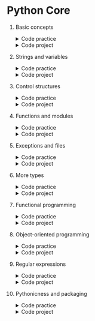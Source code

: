 # Python Core

1. Basic concepts
	<details>
		<summary>Code practice</summary>

	- [Brain freeze](https://github.com/HenestrosaConH/sololearn/tree/main/Courses/Python%20Core/01.%20Basic%20concepts/Code%20practice/Brain%20freeze)	 
	- [How many miles](https://github.com/HenestrosaConH/sololearn/tree/main/Courses/Python%20Core/01.%20Basic%20concepts/Code%20practice/How%20many%20miles)	 
	- [Your first program](https://github.com/HenestrosaConH/sololearn/tree/main/Courses/Python%20Core/01.%20Basic%20concepts/Code%20practice/Your%20first%20program)	 
	</details>

	<details>
		<summary>Code project</summary>

	- [Exponentiation](https://github.com/HenestrosaConH/sololearn/tree/main/Courses/Python%20Core/01.%20Basic%20concepts/Code%20project)
	</details>
2. Strings and variables
	<details>
		<summary>Code practice</summary>

	- [Fun with exponents](https://github.com/HenestrosaConH/sololearn/tree/main/Courses/Python%20Core/02.%20Strings%20and%20variables/Code%20practice/Fun%20with%20exponents)	 
	- [I code](https://github.com/HenestrosaConH/sololearn/tree/main/Courses/Python%20Core/02.%20Strings%20and%20variables/Code%20practice/I%20code)	 
	- [More lines, more better](https://github.com/HenestrosaConH/sololearn/tree/main/Courses/Python%20Core/02.%20Strings%20and%20variables/Code%20practice/More%20lines%2C%20more%20better)	 
	- [Multiple variables](https://github.com/HenestrosaConH/sololearn/tree/main/Courses/Python%20Core/02.%20Strings%20and%20variables/Code%20practice/Multiple%20variables)	 
	- [String operations](https://github.com/HenestrosaConH/sololearn/tree/main/Courses/Python%20Core/02.%20Strings%20and%20variables/Code%20practice/String%20operations)	 
	</details>

	<details>
		<summary>Code project</summary>

	- [Simple calculator](https://github.com/HenestrosaConH/sololearn/tree/main/Courses/Python%20Core/02.%20Strings%20and%20variables/Code%20project)
	</details>
3. Control structures
	<details>
		<summary>Code practice</summary>

	- [At the boiling point](https://github.com/HenestrosaConH/sololearn/tree/main/Courses/Python%20Core/03.%20Control%20structures/Code%20practice/At%20the%20boiling%20point)	 
	- [Bingo](https://github.com/HenestrosaConH/sololearn/tree/main/Courses/Python%20Core/03.%20Control%20structures/Code%20practice/Bingo)	 
	- [Club bouncer code](https://github.com/HenestrosaConH/sololearn/tree/main/Courses/Python%20Core/03.%20Control%20structures/Code%20practice/Club%20bouncer%20code)	 
	- [Date picker](https://github.com/HenestrosaConH/sololearn/tree/main/Courses/Python%20Core/03.%20Control%20structures/Code%20practice/Date%20picker)	 
	- [Financial transactions](https://github.com/HenestrosaConH/sololearn/tree/main/Courses/Python%20Core/03.%20Control%20structures/Code%20practice/Financial%20transactions)	 
	- [Fruit vending machine](https://github.com/HenestrosaConH/sololearn/tree/main/Courses/Python%20Core/03.%20Control%20structures/Code%20practice/Fruit%20vending%20machine)	 
	- [Humidity level](https://github.com/HenestrosaConH/sololearn/tree/main/Courses/Python%20Core/03.%20Control%20structures/Code%20practice/Humidity%20level)	 
	- [Iteration](https://github.com/HenestrosaConH/sololearn/tree/main/Courses/Python%20Core/03.%20Control%20structures/Code%20practice/Iteration)	 
	- [Let's do some magic](https://github.com/HenestrosaConH/sololearn/tree/main/Courses/Python%20Core/03.%20Control%20structures/Code%20practice/Let's%20do%20some%20magic)	 
	- [The middle element](https://github.com/HenestrosaConH/sololearn/tree/main/Courses/Python%20Core/03.%20Control%20structures/Code%20practice/The%20middle%20element)	 
	</details>

	<details>
		<summary>Code project</summary>

	- [FizzBuzz](https://github.com/HenestrosaConH/sololearn/tree/main/Courses/Python%20Core/03.%20Control%20structures/Code%20project)
	</details>
4. Functions and modules
	<details>
		<summary>Code practice</summary>

	- [Hashtag generator](https://github.com/HenestrosaConH/sololearn/tree/main/Courses/Python%20Core/04.%20Functions%20and%20modules/Code%20practice/Hashtag%20generator)	 
	- [Matching passwords](https://github.com/HenestrosaConH/sololearn/tree/main/Courses/Python%20Core/04.%20Functions%20and%20modules/Code%20practice/Matching%20passwords)	 
	- [No dice, no problem](https://github.com/HenestrosaConH/sololearn/tree/main/Courses/Python%20Core/04.%20Functions%20and%20modules/Code%20practice/No%20dice%2C%20no%20problem)	 
	- [Welcome, SoloLearner](https://github.com/HenestrosaConH/sololearn/tree/main/Courses/Python%20Core/04.%20Functions%20and%20modules/Code%20practice/Welcome%2C%20SoloLearner)	 
	</details>

	<details>
		<summary>Code project</summary>

	- [Celsius to Fahrenheit converter](https://github.com/HenestrosaConH/sololearn/tree/main/Courses/Python%20Core/04.%20Functions%20and%20modules/Code%20project)
	</details>
5. Exceptions and files
	<details>
		<summary>Code practice</summary>

	- [Bank card PIN system](https://github.com/HenestrosaConH/sololearn/tree/main/Courses/Python%20Core/05.%20Exceptions%20and%20files/Code%20practice/Bank%20card%20PIN%20system)	 
	- [Getting in shape](https://github.com/HenestrosaConH/sololearn/tree/main/Courses/Python%20Core/05.%20Exceptions%20and%20files/Code%20practice/Getting%20in%20shape)	 
	- [Making coffee](https://github.com/HenestrosaConH/sololearn/tree/main/Courses/Python%20Core/05.%20Exceptions%20and%20files/Code%20practice/Making%20coffee)	 
	- [New lines](https://github.com/HenestrosaConH/sololearn/tree/main/Courses/Python%20Core/05.%20Exceptions%20and%20files/Code%20practice/New%20lines)	 
	</details>

	<details>
		<summary>Code project</summary>

	- [Book titles](https://github.com/HenestrosaConH/sololearn/tree/main/Courses/Python%20Core/05.%20Exceptions%20and%20files/Code%20project)
	</details>
6. More types
	<details>
		<summary>Code practice</summary>

	- [Broken keyboard](https://github.com/HenestrosaConH/sololearn/tree/main/Courses/Python%20Core/06.%20More%20types/Code%20practice/Broken%20keyboard)	 
	- [How many words](https://github.com/HenestrosaConH/sololearn/tree/main/Courses/Python%20Core/06.%20More%20types/Code%20practice/How%20many%20words)	 
	- [Inventory management](https://github.com/HenestrosaConH/sololearn/tree/main/Courses/Python%20Core/06.%20More%20types/Code%20practice/Inventory%20management)	 
	- [List of multiples](https://github.com/HenestrosaConH/sololearn/tree/main/Courses/Python%20Core/06.%20More%20types/Code%20practice/List%20of%20multiples)	 
	- [Names and ages](https://github.com/HenestrosaConH/sololearn/tree/main/Courses/Python%20Core/06.%20More%20types/Code%20practice/Names%20and%20ages)	 
	- [Tuples](https://github.com/HenestrosaConH/sololearn/tree/main/Courses/Python%20Core/06.%20More%20types/Code%20practice/Tuples)	 
	- [Where's the book](https://github.com/HenestrosaConH/sololearn/tree/main/Courses/Python%20Core/06.%20More%20types/Code%20practice/Where's%20the%20book)	 
	</details>

	<details>
		<summary>Code project</summary>

	- [Longest word](https://github.com/HenestrosaConH/sololearn/tree/main/Courses/Python%20Core/06.%20More%20types/Code%20project)
	</details>
7. Functional programming
	<details>
		<summary>Code practice</summary>

	- [Commonality](https://github.com/HenestrosaConH/sololearn/tree/main/Courses/Python%20Core/07.%20Functional%20programming/Code%20practice/Commonality)	 
	- [Filtering](https://github.com/HenestrosaConH/sololearn/tree/main/Courses/Python%20Core/07.%20Functional%20programming/Code%20practice/Filtering)	 
	- [Fun with math](https://github.com/HenestrosaConH/sololearn/tree/main/Courses/Python%20Core/07.%20Functional%20programming/Code%20practice/Fun%20with%20math)	 
	- [Lambdas](https://github.com/HenestrosaConH/sololearn/tree/main/Courses/Python%20Core/07.%20Functional%20programming/Code%20practice/Lambdas)	 
	- [Ordering](https://github.com/HenestrosaConH/sololearn/tree/main/Courses/Python%20Core/07.%20Functional%20programming/Code%20practice/Ordering)	 
	- [Split generator](https://github.com/HenestrosaConH/sololearn/tree/main/Courses/Python%20Core/07.%20Functional%20programming/Code%20practice/Split%20generator)	 
	- [Uppercasing](https://github.com/HenestrosaConH/sololearn/tree/main/Courses/Python%20Core/07.%20Functional%20programming/Code%20practice/Uppercasing)	 
	</details>

	<details>
		<summary>Code project</summary>

	- [Fibonacci](https://github.com/HenestrosaConH/sololearn/tree/main/Courses/Python%20Core/07.%20Functional%20programming/Code%20project)
	</details>
8. Object-oriented programming
	<details>
		<summary>Code practice</summary>

	- [Bank accounts](https://github.com/HenestrosaConH/sololearn/tree/main/Courses/Python%20Core/08.%20Object-oriented%20programming/Code%20practice/Bank%20accounts)	 
	- [Fun with classes](https://github.com/HenestrosaConH/sololearn/tree/main/Courses/Python%20Core/08.%20Object-oriented%20programming/Code%20practice/Fun%20with%20classes)	 
	- [Making a deposit](https://github.com/HenestrosaConH/sololearn/tree/main/Courses/Python%20Core/08.%20Object-oriented%20programming/Code%20practice/Making%20a%20deposit)	 
	- [Property values](https://github.com/HenestrosaConH/sololearn/tree/main/Courses/Python%20Core/08.%20Object-oriented%20programming/Code%20practice/Property%20values)	 
	- [Static methods](https://github.com/HenestrosaConH/sololearn/tree/main/Courses/Python%20Core/08.%20Object-oriented%20programming/Code%20practice/Static%20methods)	 
	- [Student class](https://github.com/HenestrosaConH/sololearn/tree/main/Courses/Python%20Core/08.%20Object-oriented%20programming/Code%20practice/Student%20class)	 
	</details>

	<details>
		<summary>Code project</summary>

	- [Juice maker](https://github.com/HenestrosaConH/sololearn/tree/main/Courses/Python%20Core/08.%20Object-oriented%20programming/Code%20project)
	</details>
9. Regular expressions 
	<details>
		<summary>Code practice</summary>

	- [Authentication](https://github.com/HenestrosaConH/sololearn/tree/main/Courses/Python%20Core/09.%20Regular%20expressions/Code%20practice/Authentication)	 
	- [Contacts database](https://github.com/HenestrosaConH/sololearn/tree/main/Courses/Python%20Core/09.%20Regular%20expressions/Code%20practice/Contacts%20database)	 
	- [Online shop search](https://github.com/HenestrosaConH/sololearn/tree/main/Courses/Python%20Core/09.%20Regular%20expressions/Code%20practice/Online%20shop%20search)	 
	- [Social media pro](https://github.com/HenestrosaConH/sololearn/tree/main/Courses/Python%20Core/09.%20Regular%20expressions/Code%20practice/Social%20media%20pro)	 
	- [Starts with ends with](https://github.com/HenestrosaConH/sololearn/tree/main/Courses/Python%20Core/09.%20Regular%20expressions/Code%20practice/Starts%20with%20ends%20with)	 
	</details>

	<details>
		<summary>Code project</summary>

	- [Phone number validation](https://github.com/HenestrosaConH/sololearn/tree/main/Courses/Python%20Core/09.%20Regular%20expressions/Code%20project)
	</details>
10. Pythonicness and packaging
	<details>
		<summary>Code practice</summary>

	- [Give me my money](https://github.com/HenestrosaConH/sololearn/tree/main/Courses/Python%20Core/10.%20Pythonicness%20and%20packaging/Code%20practice/Give%20me%20my%20money)	 
	- [Infinite sum](https://github.com/HenestrosaConH/sololearn/tree/main/Courses/Python%20Core/10.%20Pythonicness%20and%20packaging/Code%20practice/Infinite%20sum)	 
	- [Too young to ride](https://github.com/HenestrosaConH/sololearn/tree/main/Courses/Python%20Core/10.%20Pythonicness%20and%20packaging/Code%20practice/Too%20young%20to%20ride)	 
	</details>

	<details>
		<summary>Code project</summary>

	- [Adding words](https://github.com/HenestrosaConH/sololearn/tree/main/Courses/Python%20Core/10.%20Pythonicness%20and%20packaging/Code%20project)
	</details>